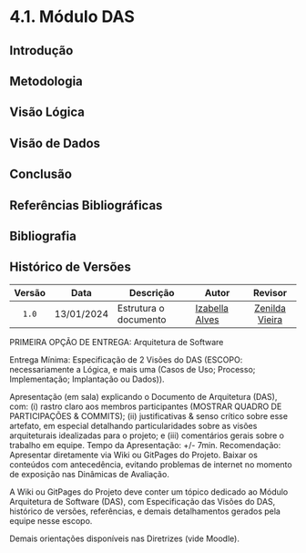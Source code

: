 # 4.1. Módulo DAS

## Introdução

## Metodologia

## Visão Lógica

## Visão de Dados

## Conclusão

## Referências Bibliográficas

## Bibliografia

## Histórico de Versões

|Versão|Data|Descrição|Autor|Revisor|
|:----:|----|---------|-----|:-------:|
|`1.0`|13/01/2024| Estrutura o documento |[Izabella Alves](https://github.com/izabellaalves)|[Zenilda Vieira](https://github.com/ZenildaVieira)|

PRIMEIRA OPÇÃO DE ENTREGA: Arquitetura de Software

Entrega Mínima:  Especificação de 2 Visões do DAS (ESCOPO: necessariamente a Lógica, e mais uma (Casos de Uso; Processo; Implementação; Implantação ou Dados)).

Apresentação (em sala) explicando o Documento de Arquitetura (DAS), com: (i) rastro claro aos membros participantes (MOSTRAR QUADRO DE PARTICIPAÇÕES & COMMITS); (ii) justificativas & senso crítico sobre esse artefato, em especial detalhando particularidades sobre as visões arquiteturais idealizadas para o projeto; e (iii) comentários gerais sobre o trabalho em equipe. Tempo da Apresentação: +/- 7min. Recomendação: Apresentar diretamente via Wiki ou GitPages do Projeto. Baixar os conteúdos com antecedência, evitando problemas de internet no momento de exposição nas Dinâmicas de Avaliação.

A Wiki ou GitPages do Projeto deve conter um tópico dedicado ao Módulo Arquitetura de Software (DAS), com Especificação das Visões do DAS, histórico de versões, referências, e demais detalhamentos gerados pela equipe nesse escopo.

Demais orientações disponíveis nas Diretrizes (vide Moodle).
